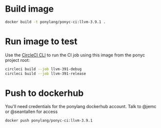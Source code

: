 # Build image

```bash
docker build -t ponylang/ponyc-ci:llvm-3.9.1 .
```

# Run image to test

Use the [CircleCI CLI](https://circleci.com/docs/2.0/local-cli/) to run the CI job using this image
from the ponyc project root:

```bash
circleci build --job llvm-391-debug
circleci build --job llvm-391-release
```

# Push to dockerhub

You'll need credentials for the ponylang dockerhub account. Talk to @jemc or @seantallen for access

```bash
docker push ponylang/ponyc-ci:llvm-3.9.1
```
